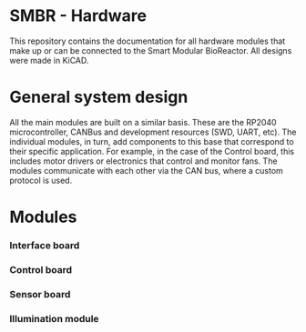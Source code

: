# SMBR - Hardware
This repository contains the documentation for all hardware modules that make up or can be connected to the Smart Modular BioReactor. All designs were made in KiCAD.

# General system design
All the main modules are built on a similar basis. These are the RP2040 microcontroller, CANBus and development resources (SWD, UART, etc). The individual modules, in turn, add components to this base that correspond to their specific application. For example, in the case of the Control board, this includes motor drivers or electronics that control and monitor fans. The modules communicate with each other via the CAN bus, where a custom protocol is used.

# Modules
### Interface board

### Control board

### Sensor board

### Illumination module
